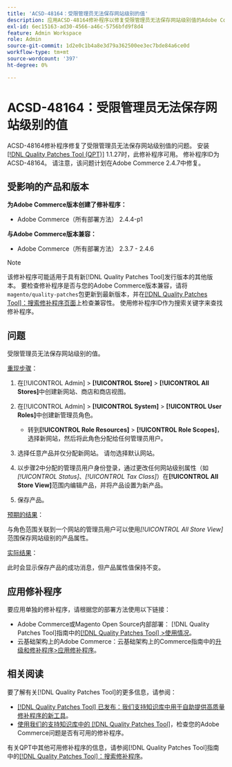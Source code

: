 ```yaml
---
title: 'ACSD-48164：受限管理员无法保存网站级别的值'
description: 应用ACSD-48164修补程序以修复受限管理员无法保存网站级别值的Adobe Commerce问题。
exl-id: 6ec15163-ad30-4566-a46c-5756bfd9f8d4
feature: Admin Workspace
role: Admin
source-git-commit: 1d2e0c1b4a8e3d79a362500ee3ec7bde84a6ce0d
workflow-type: tm+mt
source-wordcount: '397'
ht-degree: 0%

---
```


# ACSD-48164：受限管理员无法保存网站级别的值

ACSD-48164修补程序修复了受限管理员无法保存网站级别值的问题。 安装[[!DNL Quality Patches Tool (QPT)]](/help/announcements/adobe-commerce-announcements/magento-quality-patches-released-new-tool-to-self-serve-quality-patches.md) 1.1.27时，此修补程序可用。 修补程序ID为ACSD-48164。 请注意，该问题计划在Adobe Commerce 2.4.7中修复。

## 受影响的产品和版本

**为Adobe Commerce版本创建了修补程序：**

* Adobe Commerce（所有部署方法） 2.4.4-p1

**与Adobe Commerce版本兼容：**

* Adobe Commerce（所有部署方法） 2.3.7 - 2.4.6

>[!NOTE]
>
>该修补程序可能适用于具有新[!DNL Quality Patches Tool]发行版本的其他版本。 要检查修补程序是否与您的Adobe Commerce版本兼容，请将`magento/quality-patches`包更新到最新版本，并在[[!DNL Quality Patches Tool]：搜索修补程序页面](https://experienceleague.adobe.com/tools/commerce-quality-patches/index.html?lang=zh-Hans)上检查兼容性。 使用修补程序ID作为搜索关键字来查找修补程序。

## 问题

受限管理员无法保存网站级别的值。

<u>重现步骤</u>：

1. 在[!UICONTROL Admin] > **[!UICONTROL Store]** > **[!UICONTROL All Stores]**&#x200B;中创建新网站、商店和商店视图。
1. 在[!UICONTROL Admin] > **[!UICONTROL System]** > **[!UICONTROL User Roles]**&#x200B;中创建新管理员角色。

   * 转到&#x200B;**[!UICONTROL Role Resources]** > **[!UICONTROL Role Scopes]**，选择新网站，然后将此角色分配给任何管理员用户。

1. 选择任意产品并仅分配新网站。 请勿选择默认网站。
1. 以步骤2中分配的管理员用户身份登录，通过更改任何网站级别属性（如&#x200B;*[!UICONTROL Status]*、*[!UICONTROL Tax Class]*）在&#x200B;**[!UICONTROL All Store View]**&#x200B;范围内编辑产品，并将产品设置为新产品。
1. 保存产品。

<u>预期的结果</u>：

与角色范围关联到一个网站的管理员用户可以使用&#x200B;*[!UICONTROL All Store View]*&#x200B;范围保存网站级别的产品属性。

<u>实际结果</u>：

此时会显示保存产品的成功消息，但产品属性值保持不变。

## 应用修补程序

要应用单独的修补程序，请根据您的部署方法使用以下链接：

* Adobe Commerce或Magento Open Source内部部署： [!DNL Quality Patches Tool]指南中的[[!DNL Quality Patches Tool] >使用情况](https://experienceleague.adobe.com/docs/commerce-operations/tools/quality-patches-tool/usage.html?lang=zh-Hans)。
* 云基础架构上的Adobe Commerce：云基础架构上的Commerce指南中的[升级和修补程序>应用修补程序](https://experienceleague.adobe.com/docs/commerce-cloud-service/user-guide/develop/upgrade/apply-patches.html?lang=zh-Hans)。

## 相关阅读

要了解有关[!DNL Quality Patches Tool]的更多信息，请参阅：

* [[!DNL Quality Patches Tool] 已发布：我们支持知识库中用于自助提供高质量修补程序的新工具](/help/announcements/adobe-commerce-announcements/magento-quality-patches-released-new-tool-to-self-serve-quality-patches.md)。
* [使用我们的支持知识库中的 [!DNL Quality Patches Tool]](/help/support-tools/patches-available-in-qpt-tool/check-patch-for-magento-issue-with-magento-quality-patches.md)，检查您的Adobe Commerce问题是否有可用的修补程序。

有关QPT中其他可用修补程序的信息，请参阅[!DNL Quality Patches Tool]指南中的[[!DNL Quality Patches Tool]：搜索修补程序](https://experienceleague.adobe.com/tools/commerce-quality-patches/index.html?lang=zh-Hans)。
